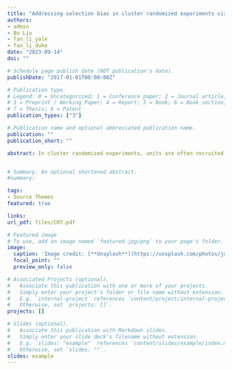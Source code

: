 ```yaml
---
title: "Addressing selection bias in cluster randomized experiments via weighting"
authors:
- admin
- Bo Liu
- fan_li_yale
- fan_li_duke
date: "2023-09-14"
doi: ""

# Schedule page publish date (NOT publication's date).
publishDate: "2017-01-01T00:00:00Z"

# Publication type.
# Legend: 0 = Uncategorized; 1 = Conference paper; 2 = Journal article;
# 3 = Preprint / Working Paper; 4 = Report; 5 = Book; 6 = Book section;
# 7 = Thesis; 8 = Patent
publication_types: ["3"]

# Publication name and optional abbreviated publication name.
publication: ""
publication_short: ""

abstract: In cluster randomized experiments, units are often recruited after the random cluster assignment, and data are only available for the recruited sample.  Post randomization recruitment can lead to selection bias, inducing systematic differences between the overall and the recruited populations, and between the recruited intervention and control arms. In this setting, we define causal estimands for the overall and the recruited populations. We first show that if units select their cluster independently of the treatment assignment, cluster randomization implies individual randomization in the overall population. We then prove that under the assumption of ignorable recruitment, the average treatment effect on the recruited population can be consistently estimated from the recruited sample using inverse probability weighting. Generally we cannot identify the average treatment effect on the overall population. Nonetheless, we show, via a principal stratification formulation, that one can use weighting of the recruited sample to identify treatment effects on two meaningful subpopulations of the overall population: units who would be recruited into the study regardless of the assignment, and units who would be recruited in the study under treatment but not under control.


# Summary. An optional shortened abstract.
#summary:

tags:
- Source Themes
featured: true

links:
url_pdf: files/CRT.pdf

# Featured image
# To use, add an image named `featured.jpg/png` to your page's folder. 
image:
  caption: 'Image credit: [**Unsplash**](https://unsplash.com/photos/jdD8gXaTZsc)'
  focal_point: ""
  preview_only: false

# Associated Projects (optional).
#   Associate this publication with one or more of your projects.
#   Simply enter your project's folder or file name without extension.
#   E.g. `internal-project` references `content/project/internal-project/index.md`.
#   Otherwise, set `projects: []`.
projects: []

# Slides (optional).
#   Associate this publication with Markdown slides.
#   Simply enter your slide deck's filename without extension.
#   E.g. `slides: "example"` references `content/slides/example/index.md`.
#   Otherwise, set `slides: ""`.
slides: example
---
```


